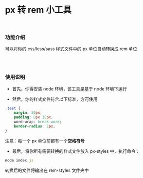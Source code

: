 # px 转 rem 小工具

</br>

### 功能介绍

可以将你的 css/less/sass 样式文件中的 px 单位自动转换成 rem 单位

</br>
</br>

### 使用说明

-   首先，你得安装 node 环境，该工具是基于 node 环境下运行

-   然后，你的样式文件符合以下标准，方可使用

```css
.test {
    margin: 20px;
    padding: 8px 15px;
    word-wrap: break-word;
    border-radius: 2px;
}
```

注意：每一个 px 单位前都有一个**空格符号**

-   最后，将你所有需要转换的样式文件放入 px-styles 中，执行命令：

```javascript
node index.js
```

转换后的文件将输出在 rem-styles 文件夹中
